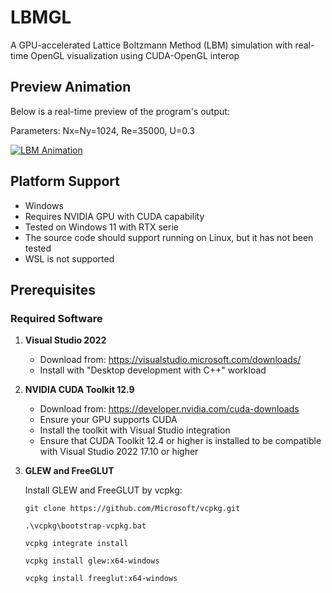 # LBMGL

A GPU-accelerated Lattice Boltzmann Method (LBM) simulation with real-time OpenGL visualization using CUDA-OpenGL interop

## Preview Animation

Below is a real-time preview of the program's output:

Parameters: Nx=Ny=1024, Re=35000, U=0.3

[![LBM Animation](http://img.youtube.com/vi/3C0EU_5-CvM/0.jpg)](http://www.youtube.com/watch?v=3C0EU_5-CvM)


## Platform Support
- Windows
- Requires NVIDIA GPU with CUDA capability
- Tested on Windows 11 with RTX serie
- The source code should support running on Linux, but it has not been tested
- WSL is not supported

## Prerequisites

### Required Software
1. **Visual Studio 2022**
   - Download from: https://visualstudio.microsoft.com/downloads/
   - Install with "Desktop development with C++" workload

2. **NVIDIA CUDA Toolkit 12.9**
   - Download from: https://developer.nvidia.com/cuda-downloads
   - Ensure your GPU supports CUDA
   - Install the toolkit with Visual Studio integration
   - Ensure that CUDA Toolkit 12.4 or higher is installed to be compatible with Visual Studio 2022 17.10 or higher

3. **GLEW and FreeGLUT**
   
   Install GLEW and FreeGLUT by vcpkg:

     `git clone https://github.com/Microsoft/vcpkg.git`
     
     `.\vcpkg\bootstrap-vcpkg.bat`
   
     `vcpkg integrate install`
   
     `vcpkg install glew:x64-windows`
   
     `vcpkg install freeglut:x64-windows`
   
